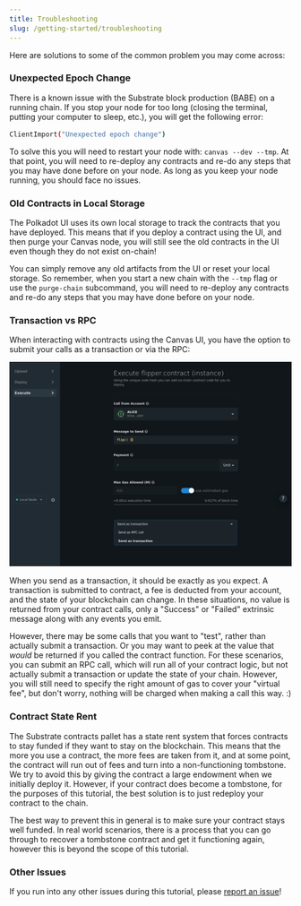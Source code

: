 ```yaml
---
title: Troubleshooting
slug: /getting-started/troubleshooting
---
```


Here are solutions to some of the common problem you may come across:

### Unexpected Epoch Change

There is a known issue with the Substrate block production (BABE) on a running chain. If you stop your node for too long (closing the terminal, putting your computer to sleep, etc.), you will get the following error:

```bash
ClientImport("Unexpected epoch change")
```

To solve this you will need to restart your node with: `canvas --dev --tmp`. At that point, you will need to re-deploy any contracts and re-do any steps that you may have done before on your node. As long as you keep your node running, you should face no issues.

### Old Contracts in Local Storage

The Polkadot UI uses its own local storage to track the contracts that you have deployed. This means that if you deploy a contract using the UI, and then purge your Canvas node, you will still see the old contracts in the UI even though they do not exist on-chain!

You can simply remove any old artifacts from the UI or reset your local storage. So remember, when you start a new chain with the `--tmp` flag or use the `purge-chain` subcommand, you will need to re-deploy any contracts and re-do any steps that you may have done before on your node.

### Transaction vs RPC

When interacting with contracts using the Canvas UI, you have the option to submit your calls as a transaction or via the RPC:

![An image of submitting with transaction or RPC](./assets/send-as.png)

When you send as a transaction, it should be exactly as you expect. A transaction is submitted to contract, a fee is deducted from your account, and the state of your blockchain can change. In these situations, no value is returned from your contract calls, only a "Success" or "Failed" extrinsic message along with any events you emit.

However, there may be some calls that you want to "test", rather than actually submit a transaction. Or you may want to peek at the value that _would_ be returned if you called the contract function. For these scenarios, you can submit an RPC call, which will run all of your contract logic, but not actually submit a transaction or update the state of your chain. However, you will still need to specify the right amount of gas to cover your "virtual fee", but don't worry, nothing will be charged when making a call this way. :)

### Contract State Rent

The Substrate contracts pallet has a state rent system that forces contracts to stay funded if they want to stay on the blockchain. This means that the more you use a contract, the more fees are taken from it, and at some point, the contract will run out of fees and turn into a non-functioning tombstone. We try to avoid this by giving the contract a large endowment when we initially deploy it. However, if your contract does become a tombstone, for the purposes of this tutorial, the best solution is to just redeploy your contract to the chain.

The best way to prevent this in general is to make sure your contract stays well funded. In real world scenarios, there is a process that you can go through to recover a tombstone contract and get it functioning again, however this is beyond the scope of this tutorial.

### Other Issues

If you run into any other issues during this tutorial, please [report an issue](https://github.com/substrate-developer-hub/substrate-contracts-workshop/issues)!
